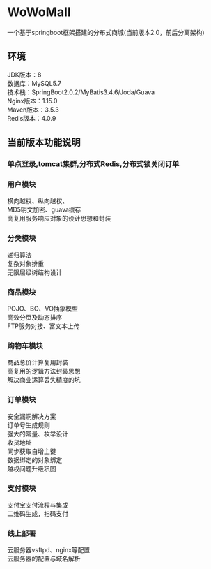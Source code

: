 # WoWoMall
一个基于springboot框架搭建的分布式商城(当前版本2.0，前后分离架构)

<h2>环境</h2>
JDK版本：8<br/>
数据库：MySQL5.7<br/>
技术栈：SpringBoot2.0.2/MyBatis3.4.6/Joda/Guava<br/>
Nginx版本：1.15.0<br/>
Maven版本：3.5.3<br/>
Redis版本：4.0.9<br/>

<h2>当前版本功能说明</h2>
<h3>单点登录,tomcat集群,分布式Redis,分布式锁关闭订单</h3>

<h3>用户模块</h3>
横向越权、纵向越权、<br/>
MD5明文加密、guava缓存<br/>
高复用服务响应对象的设计思想和封装<br/>

<h3>分类模块</h3>
递归算法<br/>
复杂对象排重<br/>
无限层级树结构设计<br/>

<h3>商品模块</h3>
POJO、BO、VO抽象模型<br/>
高效分页及动态排序<br/>
FTP服务对接、富文本上传<br/>

<h3>购物车模块</h3>
商品总价计算复用封装<br/>
高复用的逻辑方法封装思想<br/>
解决商业运算丢失精度的坑<br/>

<h3>订单模块</h3>
安全漏洞解决方案<br/>
订单号生成规则<br/>
强大的常量、枚举设计<br/>
收货地址<br/>
同步获取自增主键<br/>
数据绑定的对象绑定<br/>
越权问题升级巩固<br/>

<h3>支付模块</h3>
支付宝支付流程与集成<br/>
二维码生成，扫码支付<br/>

<h3>线上部署</h3>
云服务器vsftpd、nginx等配置<br/>
云服务器的配置与域名解析<br/>

